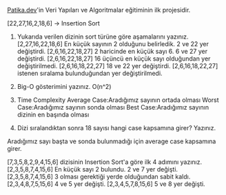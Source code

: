 [Patika.dev](https://www.patika.dev/tr)'in Veri Yapıları ve Algoritmalar eğitiminin ilk projesidir.

[22,27,16,2,18,6] -> Insertion Sort

1. Yukarıda verilen dizinin sort türüne göre aşamalarını yazınız.
[2,27,16,22,18,6] En küçük sayının 2 olduğunu belirledik. 2 ve 22 yer değiştirdi.
[2,6,16,22,18,27] 2 haricinde en küçük sayı 6. 6 ve 27 yer değiştirdi.
[2,6,16,22,18,27] 16 üçüncü en küçük sayı olduğundan yer değiştirilmedi.
[2,6,16,18,22,27] 18 ve 22 yer değiştirdi.
[2,6,16,18,22,27] istenen sıralama bulunduğundan yer değiştirilmedi.

2. Big-O gösterimini yazınız.
O(n^2)

3. Time Complexity
Average Case:Aradığımız sayının ortada olması
Worst Case:Aradığımız sayının sonda olması
Best Case:Aradığımız sayının dizinin en başında olması

4. Dizi sıralandıktan sonra 18 sayısı hangi case kapsamına girer? Yazınız.

  Aradığımız sayı başta ve sonda bulunmadığı için average case kapsamına girer.

  [7,3,5,8,2,9,4,15,6] dizisinin Insertion Sort'a göre ilk 4 adımını yazınız.
  [2,3,5,8,7,4,15,6] En küçük sayı 2 bulundu. 2 ve 7 yer değişti.
  [2,3,5,8,7,4,15,6] 3 olması gerektiği yerde olduğundan sabit kaldı.
  [2,3,4,8,7,5,15,6] 4 ve 5 yer değişti.
  [2,3,4,5,7,8,15,6] 5 ve 8 yer değişti.

 
 
 
